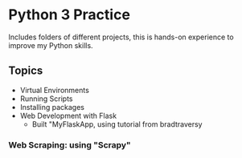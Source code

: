 # Python 3 Practice
Includes folders of different projects, this is hands-on experience to improve my Python skills.

## Topics
* Virtual Environments
* Running Scripts
* Installing packages
* Web Development with Flask
  * Built "MyFlaskApp, using tutorial from bradtraversy
### Web Scraping: using "Scrapy"
 

